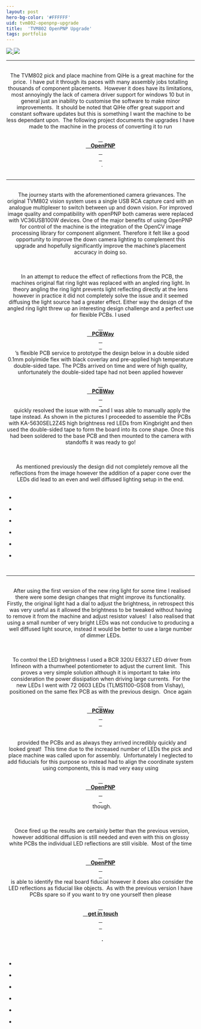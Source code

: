 ```yaml
---
layout: post
hero-bg-color: '#FFFFFF'
uid: tvm802-openpnp-upgrade
title:  'TVM802 OpenPNP Upgrade'
tags: portfolio
---
```


<a href="{{ site.url }}/images/portfolio/tvm802-openpnp-upgrade/IMG_20191223_125624.jpg">
<img src = "{{ site.url }}/images/portfolio/tvm802-openpnp-upgrade/IMG_20191223_125624.jpg">
</a>


<a href="{{ site.url }}/images/portfolio/tvm802-openpnp-upgrade/Sponsored+by+PCBWay.png">
<img src = "{{ site.url }}/images/portfolio/tvm802-openpnp-upgrade/Sponsored+by+PCBWay.png">
</a>


<hr>

<div class="sqs-html-content">
 <p class="" style="text-align:center;white-space:pre-wrap;">
  The TVM802 pick and place machine from QiHe is a great machine for the price.  I have put it through its paces with many assembly jobs totalling thousands of component placements.  However it does have its limitations, most annoyingly the lack of camera driver support for windows 10 but in general just an inability to customise the software to make minor improvements.  It should be noted that QiHe offer great support and constant software updates but this is something I want the machine to be less dependant upon.  The following project documents the upgrades I have made to the machine in the process of converting it to run
  <a href="https://openpnp.org/" target="_blank">
   <strong>
    OpenPNP
   </strong>
  </a>
  .
 </p>
</div>


<hr>

<div class="sqs-html-content">
 <p class="" style="text-align:center;white-space:pre-wrap;">
  The journey starts with the aforementioned camera grievances. The original TVM802 vision system uses a single USB RCA capture card with an analogue multiplexer to switch between up and down vision. For improved image quality and compatibility with openPNP both cameras were replaced with VC36USB100W devices. One of the major benefits of using OpenPNP for control of the machine is the integration of the OpenCV image processing library for component alignment. Therefore it felt like a good opportunity to improve the down camera lighting to complement this upgrade and hopefully significantly improve the machine’s placement accuracy in doing so.
 </p>
 <p class="" style="text-align:center;white-space:pre-wrap;">
  In an attempt to reduce the effect of reflections from the PCB, the machines original flat ring light was replaced with an angled ring light. In theory angling the ring light prevents light reflecting directly at the lens however in practice it did not completely solve the issue and it seemed diffusing the light source had a greater effect. Either way the design of the angled ring light threw up an interesting design challenge and a perfect use for flexible PCBs. I used
  <a href="https://www.pcbway.com">
   <strong>
    PCBWay
   </strong>
  </a>
  ’s flexible PCB service to prototype the design below in a double sided 0.1mm polyimide flex with black coverlay and pre-applied high temperature double-sided tape. The PCBs arrived on time and were of high quality, unfortunately the double-sided tape had not been applied however
  <a href="https://www.pcbway.com">
   <strong>
    PCBWay
   </strong>
  </a>
  quickly resolved the issue with me and I was able to manually apply the tape instead. As shown in the pictures I proceeded to assemble the PCBs with KA-5630SEL2Z4S high brightness red LEDs from Kingbright and then used the double-sided tape to form the board into its cone shape. Once this had been soldered to the base PCB and then mounted to the camera with standoffs it was ready to go!
 </p>
 <p class="" style="text-align:center;white-space:pre-wrap;">
  As mentioned previously the design did not completely remove all the reflections from the image however the addition of a paper cone over the LEDs did lead to an even and well diffused lighting setup in the end.
 </p>
</div>


<ul class="projects clearfix">
  <li>
    <div class="project" style='background-image: url({{ site.url }}/images/portfolio/tvm802-openpnp-upgrade/IMG_20200619_093532.jpg)'>
      <a class="cover" href="{{ site.url }}/images/portfolio/tvm802-openpnp-upgrade/IMG_20200619_093532.jpg"></a>
    </div>
  </li>
  <li>
    <div class="project" style='background-image: url({{ site.url }}/images/portfolio/tvm802-openpnp-upgrade/IMG_20200619_183758.jpg)'>
      <a class="cover" href="{{ site.url }}/images/portfolio/tvm802-openpnp-upgrade/IMG_20200619_183758.jpg"></a>
    </div>
  </li>
  <li>
    <div class="project" style='background-image: url({{ site.url }}/images/portfolio/tvm802-openpnp-upgrade/IMG_20200619_093626.jpg)'>
      <a class="cover" href="{{ site.url }}/images/portfolio/tvm802-openpnp-upgrade/IMG_20200619_093626.jpg"></a>
    </div>
  </li>
  <li>
    <div class="project" style='background-image: url({{ site.url }}/images/portfolio/tvm802-openpnp-upgrade/IMG_20200619_091355.jpg)'>
      <a class="cover" href="{{ site.url }}/images/portfolio/tvm802-openpnp-upgrade/IMG_20200619_091355.jpg"></a>
    </div>
  </li>
  <li>
    <div class="project" style='background-image: url({{ site.url }}/images/portfolio/tvm802-openpnp-upgrade/IMG_20200619_093653.jpg)'>
      <a class="cover" href="{{ site.url }}/images/portfolio/tvm802-openpnp-upgrade/IMG_20200619_093653.jpg"></a>
    </div>
  </li>
  <li>
    <div class="project" style='background-image: url({{ site.url }}/images/portfolio/tvm802-openpnp-upgrade/IMG_20200619_092438.jpg)'>
      <a class="cover" href="{{ site.url }}/images/portfolio/tvm802-openpnp-upgrade/IMG_20200619_092438.jpg"></a>
    </div>
  </li>
</ul>
<br>


<hr>

<div class="sqs-html-content">
 <p class="" style="text-align:center;white-space:pre-wrap;">
  After using the first version of the new ring light for some time I realised there were some design changes that might improve its functionality.  Firstly, the original light had a dial to adjust the brightness, in retrospect this was very useful as it allowed the brightness to be tweaked without having to remove it from the machine and adjust resistor values!  I also realised that using a small number of very bright LEDs was not conducive to producing a well diffused light source, instead it would be better to use a large number of dimmer LEDs.
 </p>
 <p class="" style="text-align:center;white-space:pre-wrap;">
  To control the LED brightness I used a BCR 320U E6327 LED driver from Infineon with a thumwheel potentiometer to adjust the current limit.  This proves a very simple solution although it is important to take into consideration the power dissipation when driving large currents.  For the new LEDs I went with 72 0603 LEDs (TLMS1100-GS08 from Vishay), positioned on the same flex PCB as with the previous design.  Once again
  <a href="https://www.pcbway.com">
   <strong>
    PCBWay
   </strong>
  </a>
  <strong>
  </strong>
  provided the PCBs and as always they arrived incredibly quickly and looked great!  This time due to the increased number of LEDs the pick and place machine was called upon for assembly.  Unfortunately I neglected to add fiducials for this purpose so instead had to align the coordinate system using components, this is mad very easy using
  <a href="https://openpnp.org/" target="_blank">
   <strong>
    OpenPNP
   </strong>
  </a>
  though.
 </p>
 <p class="" style="text-align:center;white-space:pre-wrap;">
  Once fired up the results are certainly better than the previous version, however additional diffusion is still needed and even with this on glossy white PCBs the individual LED reflections are still visible.  Most of the time
  <a href="https://openpnp.org/" target="_blank">
   <strong>
    OpenPNP
   </strong>
  </a>
  is able to identify the real board fiducial however it does also consider the LED reflections as fiducial like objects.  As with the previous version I have PCBs spare so if you want to try one yourself then please
  <a href="/contact-us">
   <strong>
    get in touch
   </strong>
  </a>
  <strong>
   .
  </strong>
 </p>
</div>


<ul class="projects clearfix">
  <li>
    <div class="project" style='background-image: url({{ site.url }}/images/portfolio/tvm802-openpnp-upgrade/IMG_0020.jpg)'>
      <a class="cover" href="{{ site.url }}/images/portfolio/tvm802-openpnp-upgrade/IMG_0020.jpg"></a>
    </div>
  </li>
  <li>
    <div class="project" style='background-image: url({{ site.url }}/images/portfolio/tvm802-openpnp-upgrade/IMG_0017.jpg)'>
      <a class="cover" href="{{ site.url }}/images/portfolio/tvm802-openpnp-upgrade/IMG_0017.jpg"></a>
    </div>
  </li>
  <li>
    <div class="project" style='background-image: url({{ site.url }}/images/portfolio/tvm802-openpnp-upgrade/IMG_0018.jpg)'>
      <a class="cover" href="{{ site.url }}/images/portfolio/tvm802-openpnp-upgrade/IMG_0018.jpg"></a>
    </div>
  </li>
  <li>
    <div class="project" style='background-image: url({{ site.url }}/images/portfolio/tvm802-openpnp-upgrade/IMG_0012.jpg)'>
      <a class="cover" href="{{ site.url }}/images/portfolio/tvm802-openpnp-upgrade/IMG_0012.jpg"></a>
    </div>
  </li>
  <li>
    <div class="project" style='background-image: url({{ site.url }}/images/portfolio/tvm802-openpnp-upgrade/IMG_0008.jpg)'>
      <a class="cover" href="{{ site.url }}/images/portfolio/tvm802-openpnp-upgrade/IMG_0008.jpg"></a>
    </div>
  </li>
  <li>
    <div class="project" style='background-image: url({{ site.url }}/images/portfolio/tvm802-openpnp-upgrade/IMG_0007.jpg)'>
      <a class="cover" href="{{ site.url }}/images/portfolio/tvm802-openpnp-upgrade/IMG_0007.jpg"></a>
    </div>
  </li>
</ul>
<br>


